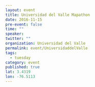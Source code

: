 ```yaml
---
layout: event
title: Universidad del Valle Mapathon
date: 2016-11-15
pre-event: false
time: ""
speaker: 
twitter: ""
organization: Universidad del Valle
permalink: event/UniversidaddelValle
tags: 
  - tuesday
category: event
published: true
lat: 3.4319
lon: -76.5113
---
```


